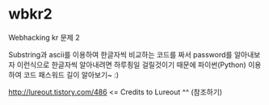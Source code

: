 # wbkr2
Webhacking kr  문제 2 

Substring과 ascii를 이용하여 한글자씩 비교하는 코드를 짜서 password를 알아내보자
이런식으로 한글자씩 알아내려면 하루죙일 걸릴것이기 때문에 파이썬(Python) 이용하여 코드 
패스워드 길이 알아보기~ :)

http://lureout.tistory.com/486 <= Credits to Lureout ^^ (참조하기)
